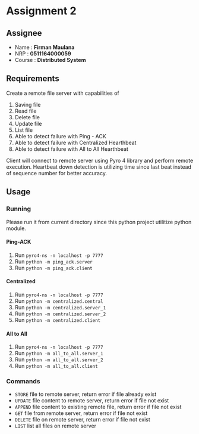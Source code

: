 # Assignment 2
## Assignee
- Name : **Firman Maulana**
- NRP : **0511164000059**
- Course : **Distributed System**

## Requirements
Create a remote file server with capabilities of 
1. Saving file
2. Read file
3. Delete file
4. Update file
5. List file
6. Able to detect failure with Ping - ACK
7. Able to detect failure with Centralized Hearthbeat
8. Able to detect failure with All to All Hearthbeat


Client will connect to remote server using Pyro 4 library and perform remote execution. Heartbeat down detection is utilizing time since last beat instead of sequence number for better accuracy.

## Usage

### Running
Please run it from current directory since this python project utilitize python module.

#### Ping-ACK
1. Run `pyro4-ns -n localhost -p 7777`
2. Run `python -m ping_ack.server`
3. Run `python -m ping_ack.client`

#### Centralized
1. Run `pyro4-ns -n localhost -p 7777`
2. Run `python -m centralized.central`
3. Run `python -m centralized.server_1`
4. Run `python -m centralized.server_2`
5. Run `python -m centralized.client`

#### All to All
1. Run `pyro4-ns -n localhost -p 7777`
2. Run `python -m all_to_all.server_1`
3. Run `python -m all_to_all.server_2`
4. Run `python -m all_to_all.client`

### Commands

- `STORE` file to remote server, return error if file already exist
- `UPDATE` file content to remote server, return error if file not exist
- `APPEND` file content to existing remote file, return error if file not exist
- `GET` file from remote server, return error if file not exist
- `DELETE` file on remote server, return error if file not exist
- `LIST` list all files on remote server